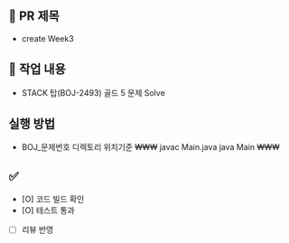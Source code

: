 ## 📌 PR 제목
- create Week3

## 📝 작업 내용
- STACK 탑(BOJ-2493) 골드 5 문제 Solve

## 실행 방법
- BOJ_문제번호 디렉토리 위치기준
₩₩₩
javac Main.java
java Main
₩₩₩
## ✅ 
- [O] 코드 빌드 확인
- [O] 테스트 통과
- [ ] 리뷰 반영
